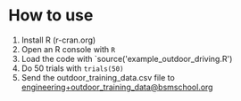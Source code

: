 # How to use
1. Install R (r-cran.org)
1. Open an R console with `R`
1. Load the code with `source('example_outdoor_driving.R')
1. Do 50 trials with `trials(50)`
1. Send the outdoor_training_data.csv file to engineering+outdoor_training_data@bsmschool.org
